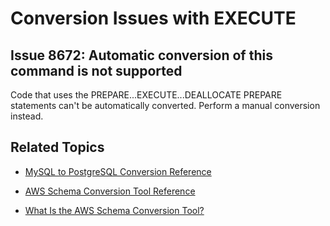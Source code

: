 # Conversion Issues with EXECUTE<a name="sct-reference-MySQL-PostgreSQL-EXECUTE"></a>

## Issue 8672: Automatic conversion of this command is not supported<a name="sct-reference-8672"></a>

Code that uses the PREPARE\.\.\.EXECUTE\.\.\.DEALLOCATE PREPARE statements can't be automatically converted\. Perform a manual conversion instead\.

## Related Topics<a name="sct-reference-MySQL-PostgreSQL-EXECUTE-related"></a>

+  [MySQL to PostgreSQL Conversion Reference](sct-reference-MySQL-PostgreSQL.md) 

+  [AWS Schema Conversion Tool Reference](CHAP_SchemaConversionTool.Reference.md) 

+  [What Is the AWS Schema Conversion Tool?](Welcome.md) 